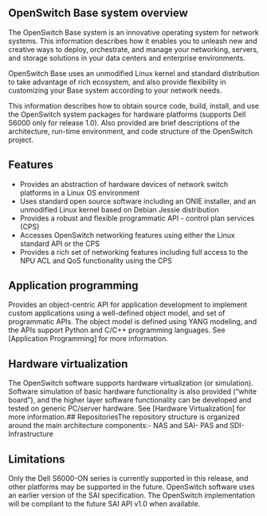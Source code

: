 ## OpenSwitch Base system overview
The OpenSwitch Base system is an innovative operating system for network systems. This information describes how it enables you to unleash new and creative ways to deploy, orchestrate, and manage your networking, servers, and storage solutions in your data centers and enterprise environments. 

OpenSwitch Base uses an unmodified Linux kernel and standard distribution to take advantage of rich ecosystem, and also provide flexibility in customizing your Base system according to your network needs.

This information describes how to obtain source code, build, install, and use the OpenSwitch system packages for hardware platforms (supports Dell S6000 only for release 1.0). Also provided are brief descriptions of the architecture, run-time environment, and code structure of the OpenSwitch project.

## Features

- Provides an abstraction of hardware devices of network switch platforms in a Linux OS environment
- Uses standard open source software including an ONIE installer, and an unmodified Linux kernel based on Debian Jessie distribution
- Provides a robust and flexible programmatic API - control plan services (CPS)
- Accesses OpenSwitch networking features using either the Linux standard API or the CPS
- Provides a rich set of networking features including full access to the NPU ACL and QoS functionality using the CPS

## Application programming
Provides an object-centric API for application development to implement custom applications using a well-defined object model, and set of programmatic APIs. The object model is defined using YANG modeling, and the APIs support Python and C/C++ programming languages. See [Application Programming] for more information.

## Hardware virtualization
The OpenSwitch software supports hardware virtualization (or simulation). Software simulation of basic hardware functionality is also provided (“white board”), and the higher layer software functionality can be developed and tested on generic PC/server hardware. See [Hardware Virtualization] for more information.## RepositoriesThe repository structure is organized around the main architecture components:- NAS and SAI- PAS and SDI- Infrastructure

## Limitations
Only the Dell S6000-ON series is currently supported in this release, and other platforms may be supported in the future. OpenSwitch software uses an earlier version of the SAI specification. The OpenSwitch implementation will be compliant to the future SAI API v1.0 when available.
